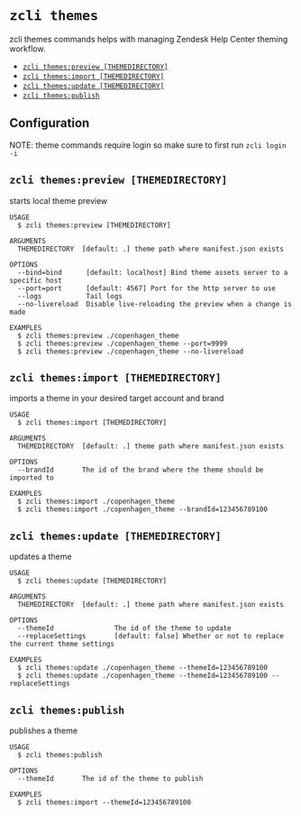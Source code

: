 `zcli themes`
===========

zcli themes commands helps with managing Zendesk Help Center theming workflow.

* [`zcli themes:preview [THEMEDIRECTORY]`](#zcli-themespreview-themedirectory)
* [`zcli themes:import [THEMEDIRECTORY]`](#zcli-themesimport-themedirectory)
* [`zcli themes:update [THEMEDIRECTORY]`](#zcli-themesupdate-themedirectory)
* [`zcli themes:publish`](#zcli-themespublish)

## Configuration

NOTE: theme commands require login so make sure to first run `zcli login -i`

## `zcli themes:preview [THEMEDIRECTORY]`

starts local theme preview

```
USAGE
  $ zcli themes:preview [THEMEDIRECTORY]

ARGUMENTS
  THEMEDIRECTORY  [default: .] theme path where manifest.json exists

OPTIONS
  --bind=bind      [default: localhost] Bind theme assets server to a specific host
  --port=port      [default: 4567] Port for the http server to use
  --logs           Tail logs
  --no-livereload  Disable live-reloading the preview when a change is made

EXAMPLES
  $ zcli themes:preview ./copenhagen_theme
  $ zcli themes:preview ./copenhagen_theme --port=9999
  $ zcli themes:preview ./copenhagen_theme --no-livereload
```

## `zcli themes:import [THEMEDIRECTORY]`

imports a theme in your desired target account and brand

```
USAGE
  $ zcli themes:import [THEMEDIRECTORY]

ARGUMENTS
  THEMEDIRECTORY  [default: .] theme path where manifest.json exists

OPTIONS
  --brandId       The id of the brand where the theme should be imported to

EXAMPLES
  $ zcli themes:import ./copenhagen_theme
  $ zcli themes:import ./copenhagen_theme --brandId=123456789100
```

## `zcli themes:update [THEMEDIRECTORY]`

updates a theme

```
USAGE
  $ zcli themes:update [THEMEDIRECTORY]

ARGUMENTS
  THEMEDIRECTORY  [default: .] theme path where manifest.json exists

OPTIONS
  --themeId               The id of the theme to update
  --replaceSettings       [default: false] Whether or not to replace the current theme settings

EXAMPLES
  $ zcli themes:update ./copenhagen_theme --themeId=123456789100
  $ zcli themes:update ./copenhagen_theme --themeId=123456789100 --replaceSettings
```

## `zcli themes:publish`

publishes a theme

```
USAGE
  $ zcli themes:publish

OPTIONS
  --themeId       The id of the theme to publish

EXAMPLES
  $ zcli themes:import --themeId=123456789100
```
